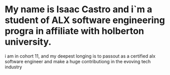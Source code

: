 # My name is Isaac Castro and i`m a student of ALX software engineering progra in affiliate with holberton university.
i am in cohort 11, and my deepest longing is to passout as a certified alx software engineer and make a huge contributiong in the evoving tech industry

